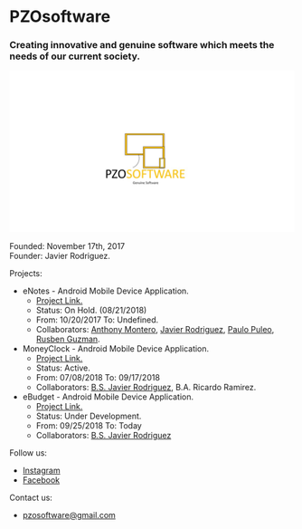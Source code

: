 # PZOsoftware
### Creating innovative and genuine software which meets the needs of our current society.
![LOGO](https://github.com/Javierod/PZOsoftware/blob/master/PZOsoftware%20-%20Logo.jpg "PZOSOFTWARE logo")

Founded: November 17th, 2017<br>
Founder: Javier Rodriguez.<br>

Projects:
  + eNotes - Android Mobile Device Application.
    - [Project Link.](https://github.com/Javierod/SharedList-sList "Project Link")
    - Status: On Hold. (08/21/2018)
    - From: 10/20/2017 To: Undefined.
    - Collaborators: [Anthony Montero](https://github.com/anth0nieto), [Javier Rodriguez](https://github.com/Javierod), [Paulo Puleo](https://github.com/puleopaulo), [Rusben Guzman](https://github.com/ruzguz).
  + MoneyClock - Android Mobile Device Application.
    - [Project Link.](https://github.com/Javierod/eCheck "Project Link")
    - Status: Active.
    - From: 07/08/2018 To: 09/17/2018
    - Collaborators: [B.S. Javier Rodriguez](https://github.com/Javierod), B.A. Ricardo Ramirez.
  + eBudget - Android Mobile Device Application.
    - [Project Link.](https://github.com/PZOsoftware/eBudget "Project Link")
    - Status: Under Development.
    - From: 09/25/2018 To: Today
    - Collaborators: [B.S. Javier Rodriguez](https://github.com/Javierod)
    
Follow us: 
  + [Instagram](https://www.instagram.com/pzosoftware/ "Instagram Account")
  + [Facebook](https://www.facebook.com/pzosoftware/ "Facebook Account")

Contact us:
  + pzosoftware@gmail.com
